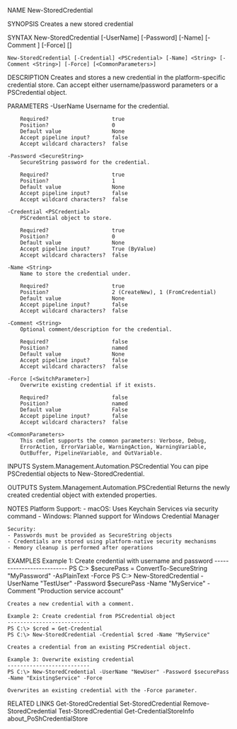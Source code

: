 NAME
    New-StoredCredential

SYNOPSIS
    Creates a new stored credential

SYNTAX
    New-StoredCredential [-UserName] <String> [-Password] <SecureString> [-Name] <String> [-Comment <String>] [-Force] [<CommonParameters>]
    
    New-StoredCredential [-Credential] <PSCredential> [-Name] <String> [-Comment <String>] [-Force] [<CommonParameters>]

DESCRIPTION
    Creates and stores a new credential in the platform-specific credential store.
    Can accept either username/password parameters or a PSCredential object.

PARAMETERS
    -UserName <String>
        Username for the credential.
        
        Required?                    true
        Position?                    0
        Default value                None
        Accept pipeline input?       false
        Accept wildcard characters?  false

    -Password <SecureString>
        SecureString password for the credential.
        
        Required?                    true
        Position?                    1
        Default value                None
        Accept pipeline input?       false
        Accept wildcard characters?  false

    -Credential <PSCredential>
        PSCredential object to store.
        
        Required?                    true
        Position?                    0
        Default value                None
        Accept pipeline input?       True (ByValue)
        Accept wildcard characters?  false

    -Name <String>
        Name to store the credential under.
        
        Required?                    true
        Position?                    2 (CreateNew), 1 (FromCredential)
        Default value                None
        Accept pipeline input?       false
        Accept wildcard characters?  false

    -Comment <String>
        Optional comment/description for the credential.
        
        Required?                    false
        Position?                    named
        Default value                None
        Accept pipeline input?       false
        Accept wildcard characters?  false

    -Force [<SwitchParameter>]
        Overwrite existing credential if it exists.
        
        Required?                    false
        Position?                    named
        Default value                False
        Accept pipeline input?       false
        Accept wildcard characters?  false

    <CommonParameters>
        This cmdlet supports the common parameters: Verbose, Debug,
        ErrorAction, ErrorVariable, WarningAction, WarningVariable,
        OutBuffer, PipelineVariable, and OutVariable.

INPUTS
    System.Management.Automation.PSCredential
        You can pipe PSCredential objects to New-StoredCredential.

OUTPUTS
    System.Management.Automation.PSCredential
        Returns the newly created credential object with extended properties.

NOTES
    Platform Support:
    - macOS: Uses Keychain Services via security command
    - Windows: Planned support for Windows Credential Manager

    Security:
    - Passwords must be provided as SecureString objects
    - Credentials are stored using platform-native security mechanisms
    - Memory cleanup is performed after operations

EXAMPLES
    Example 1: Create credential with username and password
    -------------------------- 
    PS C:\> $securePass = ConvertTo-SecureString "MyPassword" -AsPlainText -Force
    PS C:\> New-StoredCredential -UserName "TestUser" -Password $securePass -Name "MyService" -Comment "Production service account"

    Creates a new credential with a comment.

    Example 2: Create credential from PSCredential object
    -------------------------- 
    PS C:\> $cred = Get-Credential
    PS C:\> New-StoredCredential -Credential $cred -Name "MyService"

    Creates a credential from an existing PSCredential object.

    Example 3: Overwrite existing credential
    -------------------------- 
    PS C:\> New-StoredCredential -UserName "NewUser" -Password $securePass -Name "ExistingService" -Force

    Overwrites an existing credential with the -Force parameter.

RELATED LINKS
    Get-StoredCredential
    Set-StoredCredential
    Remove-StoredCredential
    Test-StoredCredential
    Get-CredentialStoreInfo
    about_PoShCredentialStore
